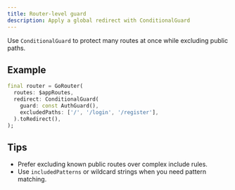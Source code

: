 ```yaml
---
title: Router‑level guard
description: Apply a global redirect with ConditionalGuard
---
```


Use `ConditionalGuard` to protect many routes at once while excluding public paths.

## Example

```dart
final router = GoRouter(
  routes: $appRoutes,
  redirect: ConditionalGuard(
    guard: const AuthGuard(),
    excludedPaths: ['/', '/login', '/register'],
  ).toRedirect(),
);
```

## Tips

- Prefer excluding known public routes over complex include rules.
- Use `includedPatterns` or wildcard strings when you need pattern matching.


